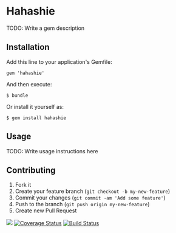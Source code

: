 # Hahashie

TODO: Write a gem description

## Installation

Add this line to your application's Gemfile:

    gem 'hahashie'

And then execute:

    $ bundle

Or install it yourself as:

    $ gem install hahashie

## Usage

TODO: Write usage instructions here

## Contributing

1. Fork it
2. Create your feature branch (`git checkout -b my-new-feature`)
3. Commit your changes (`git commit -am 'Add some feature'`)
4. Push to the branch (`git push origin my-new-feature`)
5. Create new Pull Request

<a href="https://codeclimate.com/repos/51dbcec2f3ea002d1f003679/feed"><img src="https://codeclimate.com/repos/51dbcec2f3ea002d1f003679/badges/21d3fec58ee1a7c07562/gpa.png" /></a>
<a href='https://coveralls.io/r/AndreySavelyev/hahashie?branch=develop'><img src='https://coveralls.io/repos/AndreySavelyev/hahashie/badge.png?branch=develop' alt='Coverage Status' /></a>
[![Build Status](https://travis-ci.org/AndreySavelyev/hahashie.png?branch=develop)](https://travis-ci.org/AndreySavelyev/hahashie)